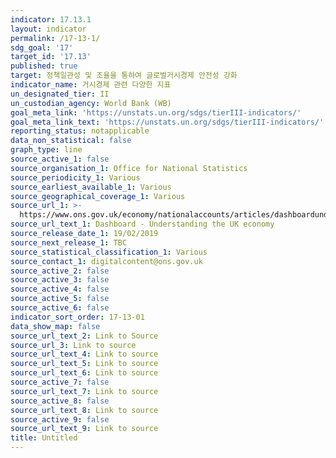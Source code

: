 ```yaml
---
indicator: 17.13.1
layout: indicator
permalink: /17-13-1/
sdg_goal: '17'
target_id: '17.13'
published: true
target: 정책일관성 및 조율을 통하여 글로벌거시경제 안전성 강화
indicator_name: 거시경제 관련 다양한 지표
un_designated_tier: II
un_custodian_agency: World Bank (WB)
goal_meta_link: 'https://unstats.un.org/sdgs/tierIII-indicators/'
goal_meta_link_text: 'https://unstats.un.org/sdgs/tierIII-indicators/'
reporting_status: notapplicable
data_non_statistical: false
graph_type: line
source_active_1: false
source_organisation_1: Office for National Statistics
source_periodicity_1: Various
source_earliest_available_1: Various
source_geographical_coverage_1: Various
source_url_1: >-
  https://www.ons.gov.uk/economy/nationalaccounts/articles/dashboardunderstandingtheukeconomy/2017-02-22
source_url_text_1: Dashboard - Understanding the UK economy
source_release_date_1: 19/02/2019
source_next_release_1: TBC
source_statistical_classification_1: Various
source_contact_1: digitalcontent@ons.gov.uk
source_active_2: false
source_active_3: false
source_active_4: false
source_active_5: false
source_active_6: false
indicator_sort_order: 17-13-01
data_show_map: false
source_url_text_2: Link to Source
source_url_3: Link to source
source_url_text_4: Link to source
source_url_text_5: Link to source
source_url_text_6: Link to source
source_active_7: false
source_url_text_7: Link to source
source_active_8: false
source_url_text_8: Link to source
source_active_9: false
source_url_text_9: Link to source
title: Untitled
---
```

